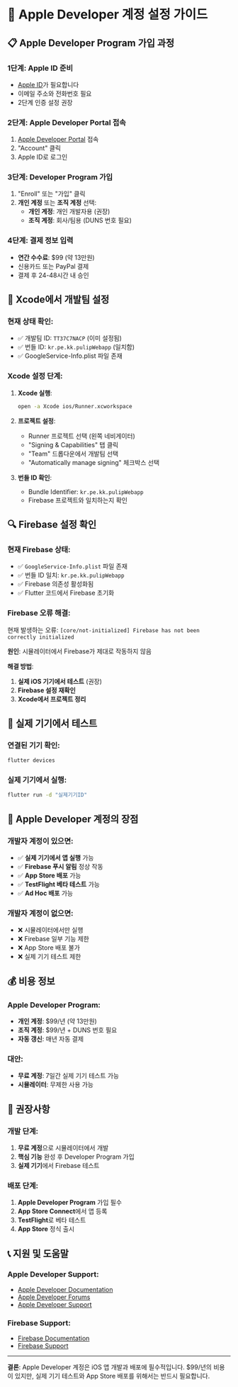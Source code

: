 # 🍎 Apple Developer 계정 설정 가이드

## 📋 **Apple Developer Program 가입 과정**

### **1단계: Apple ID 준비**
- [Apple ID](https://appleid.apple.com)가 필요합니다
- 이메일 주소와 전화번호 필요
- 2단계 인증 설정 권장

### **2단계: Apple Developer Portal 접속**
1. [Apple Developer Portal](https://developer.apple.com) 접속
2. "Account" 클릭
3. Apple ID로 로그인

### **3단계: Developer Program 가입**
1. "Enroll" 또는 "가입" 클릭
2. **개인 계정** 또는 **조직 계정** 선택:
   - **개인 계정**: 개인 개발자용 (권장)
   - **조직 계정**: 회사/팀용 (DUNS 번호 필요)

### **4단계: 결제 정보 입력**
- **연간 수수료**: $99 (약 13만원)
- 신용카드 또는 PayPal 결제
- 결제 후 24-48시간 내 승인

## 🔧 **Xcode에서 개발팀 설정**

### **현재 상태 확인:**
- ✅ 개발팀 ID: `TT37C7NACP` (이미 설정됨)
- ✅ 번들 ID: `kr.pe.kk.pulipWebapp` (일치함)
- ✅ GoogleService-Info.plist 파일 존재

### **Xcode 설정 단계:**
1. **Xcode 실행**:
   ```bash
   open -a Xcode ios/Runner.xcworkspace
   ```

2. **프로젝트 설정**:
   - Runner 프로젝트 선택 (왼쪽 네비게이터)
   - "Signing & Capabilities" 탭 클릭
   - "Team" 드롭다운에서 개발팀 선택
   - "Automatically manage signing" 체크박스 선택

3. **번들 ID 확인**:
   - Bundle Identifier: `kr.pe.kk.pulipWebapp`
   - Firebase 프로젝트와 일치하는지 확인

## 🔍 **Firebase 설정 확인**

### **현재 Firebase 상태:**
- ✅ `GoogleService-Info.plist` 파일 존재
- ✅ 번들 ID 일치: `kr.pe.kk.pulipWebapp`
- ✅ Firebase 의존성 활성화됨
- ✅ Flutter 코드에서 Firebase 초기화

### **Firebase 오류 해결:**
현재 발생하는 오류: `[core/not-initialized] Firebase has not been correctly initialized`

**원인**: 시뮬레이터에서 Firebase가 제대로 작동하지 않음

**해결 방법**:
1. **실제 iOS 기기에서 테스트** (권장)
2. **Firebase 설정 재확인**
3. **Xcode에서 프로젝트 정리**

## 📱 **실제 기기에서 테스트**

### **연결된 기기 확인:**
```bash
flutter devices
```

### **실제 기기에서 실행:**
```bash
flutter run -d "실제기기ID"
```

## 🚀 **Apple Developer 계정의 장점**

### **개발자 계정이 있으면:**
- ✅ **실제 기기에서 앱 실행** 가능
- ✅ **Firebase 푸시 알림** 정상 작동
- ✅ **App Store 배포** 가능
- ✅ **TestFlight 베타 테스트** 가능
- ✅ **Ad Hoc 배포** 가능

### **개발자 계정이 없으면:**
- ❌ 시뮬레이터에서만 실행
- ❌ Firebase 일부 기능 제한
- ❌ App Store 배포 불가
- ❌ 실제 기기 테스트 제한

## 💰 **비용 정보**

### **Apple Developer Program:**
- **개인 계정**: $99/년 (약 13만원)
- **조직 계정**: $99/년 + DUNS 번호 필요
- **자동 갱신**: 매년 자동 결제

### **대안:**
- **무료 계정**: 7일간 실제 기기 테스트 가능
- **시뮬레이터**: 무제한 사용 가능

## 🎯 **권장사항**

### **개발 단계:**
1. **무료 계정**으로 시뮬레이터에서 개발
2. **핵심 기능** 완성 후 Developer Program 가입
3. **실제 기기**에서 Firebase 테스트

### **배포 단계:**
1. **Apple Developer Program** 가입 필수
2. **App Store Connect**에서 앱 등록
3. **TestFlight**로 베타 테스트
4. **App Store** 정식 출시

## 📞 **지원 및 도움말**

### **Apple Developer Support:**
- [Apple Developer Documentation](https://developer.apple.com/documentation)
- [Apple Developer Forums](https://developer.apple.com/forums)
- [Apple Developer Support](https://developer.apple.com/support)

### **Firebase Support:**
- [Firebase Documentation](https://firebase.google.com/docs)
- [Firebase Support](https://firebase.google.com/support)

---
**결론**: Apple Developer 계정은 iOS 앱 개발과 배포에 필수적입니다. $99/년의 비용이 있지만, 실제 기기 테스트와 App Store 배포를 위해서는 반드시 필요합니다.





